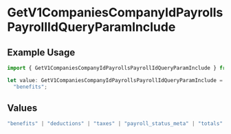 # GetV1CompaniesCompanyIdPayrollsPayrollIdQueryParamInclude

## Example Usage

```typescript
import { GetV1CompaniesCompanyIdPayrollsPayrollIdQueryParamInclude } from "@gusto/embedded-api/models/operations/getv1companiescompanyidpayrollspayrollid.js";

let value: GetV1CompaniesCompanyIdPayrollsPayrollIdQueryParamInclude =
  "benefits";
```

## Values

```typescript
"benefits" | "deductions" | "taxes" | "payroll_status_meta" | "totals" | "risk_blockers" | "reversals"
```